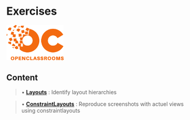 # Exercises

<img src="../art/oclogo.png" alt="drawing" width="150"/>

## Content

> • **[Layouts](https://github.com/r4phab/OC-Android/tree/master/exercises/layouts)** : Identify layout hierarchies

> • **[ConstraintLayouts](https://github.com/r4phab/OC-Android/tree/master/exercises/contraintLayouts)** : Reproduce screenshots with actuel views using constraintlayouts
